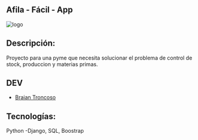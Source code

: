 
## Afila - Fácil - App

![logo](https://github.com/BraianTroncoso/afila_facil_app/assets/95662710/9956083a-ae77-4fe3-8906-d069ae7fbce2)

## Descripción:
Proyecto para una pyme que necesita solucionar el problema de control de stock, produccion y materias primas.

## DEV

- [Braian Troncoso](https://github.com/BraianTroncoso)

## Tecnologías:
Python -Django, SQL, Boostrap

